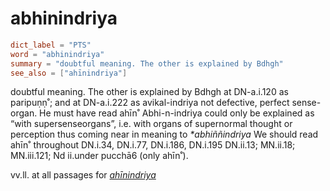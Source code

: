 # abhinindriya

``` toml
dict_label = "PTS"
word = "abhinindriya"
summary = "doubtful meaning. The other is explained by Bdhgh"
see_also = ["ahīnindriya"]
```

doubtful meaning. The other is explained by Bdhgh at DN\-a.i.120 as paripuṇṇ˚; and at DN\-a.i.222 as avikal\-indriya not defective, perfect sense\-organ. He must have read ahīn˚ Abhi\-n\-indriya could only be explained as “with supersenseorgans”, i.e. with organs of supernormal thought or perception thus coming near in meaning to *\*abhiññindriya* We should read ahīn˚ throughout DN.i.34, DN.i.77, DN.i.186, DN.i.195 DN.ii.13; MN.ii.18; MN.iii.121; Nd ii.under pucchā6 (only ahīn˚).

vv.ll. at all passages for *[ahīnindriya](ahīnindriya.md)*

